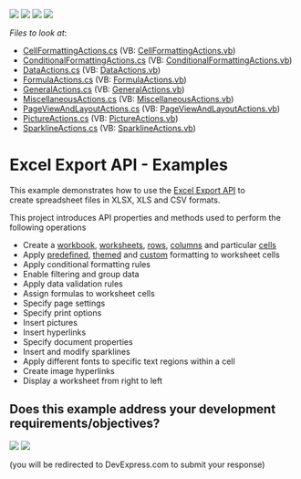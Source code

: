<!-- default badges list -->
![](https://img.shields.io/endpoint?url=https://codecentral.devexpress.com/api/v1/VersionRange/128613309/15.2.4%2B)
[![](https://img.shields.io/badge/Open_in_DevExpress_Support_Center-FF7200?style=flat-square&logo=DevExpress&logoColor=white)](https://supportcenter.devexpress.com/ticket/details/T253492)
[![](https://img.shields.io/badge/📖_How_to_use_DevExpress_Examples-e9f6fc?style=flat-square)](https://docs.devexpress.com/GeneralInformation/403183)
[![](https://img.shields.io/badge/💬_Leave_Feedback-feecdd?style=flat-square)](#does-this-example-address-your-development-requirementsobjectives)
<!-- default badges end -->
<!-- default file list -->
*Files to look at*:

* [CellFormattingActions.cs](./CS/XLExportExamples/SpreadsheetActions/CellFormattingActions.cs) (VB: [CellFormattingActions.vb](./VB/XLExportExamples/SpreadsheetActions/CellFormattingActions.vb))
* [ConditionalFormattingActions.cs](./CS/XLExportExamples/SpreadsheetActions/ConditionalFormattingActions.cs) (VB: [ConditionalFormattingActions.vb](./VB/XLExportExamples/SpreadsheetActions/ConditionalFormattingActions.vb))
* [DataActions.cs](./CS/XLExportExamples/SpreadsheetActions/DataActions.cs) (VB: [DataActions.vb](./VB/XLExportExamples/SpreadsheetActions/DataActions.vb))
* [FormulaActions.cs](./CS/XLExportExamples/SpreadsheetActions/FormulaActions.cs) (VB: [FormulaActions.vb](./VB/XLExportExamples/SpreadsheetActions/FormulaActions.vb))
* [GeneralActions.cs](./CS/XLExportExamples/SpreadsheetActions/GeneralActions.cs) (VB: [GeneralActions.vb](./VB/XLExportExamples/SpreadsheetActions/GeneralActions.vb))
* [MiscellaneousActions.cs](./CS/XLExportExamples/SpreadsheetActions/MiscellaneousActions.cs) (VB: [MiscellaneousActions.vb](./VB/XLExportExamples/SpreadsheetActions/MiscellaneousActions.vb))
* [PageViewAndLayoutActions.cs](./CS/XLExportExamples/SpreadsheetActions/PageViewAndLayoutActions.cs) (VB: [PageViewAndLayoutActions.vb](./VB/XLExportExamples/SpreadsheetActions/PageViewAndLayoutActions.vb))
* [PictureActions.cs](./CS/XLExportExamples/SpreadsheetActions/PictureActions.cs) (VB: [PictureActions.vb](./VB/XLExportExamples/SpreadsheetActions/PictureActions.vb))
* [SparklineActions.cs](./CS/XLExportExamples/SpreadsheetActions/SparklineActions.cs) (VB: [SparklineActions.vb](./VB/XLExportExamples/SpreadsheetActions/SparklineActions.vb))
<!-- default file list end -->
# Excel Export API - Examples


<p>This example demonstrates how to use the <a href="https://documentation.devexpress.com/OfficeFileAPI/114031/Excel-Export-Library">Excel Export API</a> to create spreadsheet files in XLSX, XLS and CSV formats.</p>
<p>This project introduces API properties and methods used to perform the following operations</p>

* Create a <a href="https://documentation.devexpress.com/OfficeFileAPI/114072/Excel-Export-Library/Examples/Workbooks/How-to-Create-a-New-Document">workbook</a>, <a href="https://documentation.devexpress.com/OfficeFileAPI/114074/Excel-Export-Library/Examples/Worksheets/How-to-Create-a-New-Worksheet">worksheets</a>, <a href="https://documentation.devexpress.com/OfficeFileAPI/114079/Excel-Export-Library/Examples/Rows-and-Columns/How-to-Create-a-Row">rows</a>, <a href="https://documentation.devexpress.com/OfficeFileAPI/114078/Excel-Export-Library/Examples/Rows-and-Columns/How-to-Create-a-Column">columns</a> and particular <a href="https://documentation.devexpress.com/OfficeFileAPI/114083/Excel-Export-Library/Examples/Cells/How-to-Create-a-Worksheet-Cell-and-Set-Its-Value">cells</a>
* Apply <a href="https://documentation.devexpress.com/OfficeFileAPI/114394/Excel-Export-Library/Examples/Formatting/How-to-Apply-Predefined-Formatting-to-a-Cell">predefined</a>, <a href="https://documentation.devexpress.com/OfficeFileAPI/114418/Excel-Export-Library/Examples/Formatting/How-to-Apply-Themed-Formatting-to-a-Cell">themed</a> and <a href="https://documentation.devexpress.com/OfficeFileAPI/114414/Excel-Export-Library/Examples/Formatting/How-to-Format-a-Cell">custom</a> formatting to worksheet cells
* Apply conditional formatting rules
* Enable filtering and group data
* Apply data validation rules
* Assign formulas to worksheet cells
* Specify page settings
* Specify print options
* Insert pictures
* Insert hyperlinks
* Specify document properties
* Insert and modify sparklines
* Apply different fonts to specific text regions within a cell
* Create image hyperlinks
* Display a worksheet from right to left
<!-- feedback -->
## Does this example address your development requirements/objectives?

[<img src="https://www.devexpress.com/support/examples/i/yes-button.svg"/>](https://www.devexpress.com/support/examples/survey.xml?utm_source=github&utm_campaign=excel-export-api-examples&~~~was_helpful=yes) [<img src="https://www.devexpress.com/support/examples/i/no-button.svg"/>](https://www.devexpress.com/support/examples/survey.xml?utm_source=github&utm_campaign=excel-export-api-examples&~~~was_helpful=no)

(you will be redirected to DevExpress.com to submit your response)
<!-- feedback end -->
